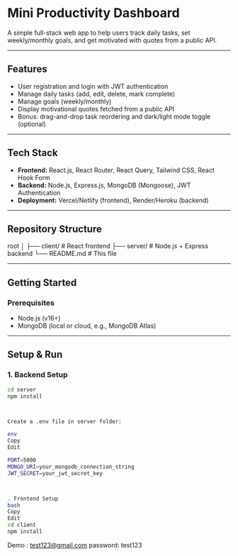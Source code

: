 # Mini Productivity Dashboard

A simple full-stack web app to help users track daily tasks, set weekly/monthly goals, and get motivated with quotes from a public API.

---

## Features

- User registration and login with JWT authentication  
- Manage daily tasks (add, edit, delete, mark complete)  
- Manage goals (weekly/monthly)  
- Display motivational quotes fetched from a public API  
- Bonus: drag-and-drop task reordering and dark/light mode toggle (optional)  

---

## Tech Stack

- **Frontend:** React.js, React Router, React Query, Tailwind CSS, React Hook Form  
- **Backend:** Node.js, Express.js, MongoDB (Mongoose), JWT Authentication  
- **Deployment:** Vercel/Netlify (frontend), Render/Heroku (backend)

---

## Repository Structure






root
│
├── client/ # React frontend
├── server/ # Node.js + Express backend
└── README.md # This file





---

## Getting Started

### Prerequisites

- Node.js (v16+)  
- MongoDB (local or cloud, e.g., MongoDB Atlas)

---

## Setup & Run

### 1. Backend Setup

```bash
cd server
npm install



Create a .env file in server folder:

env
Copy
Edit

PORT=5000
MONGO_URI=your_mongodb_connection_string
JWT_SECRET=your_jwt_secret_key



. Frontend Setup
bash
Copy
Edit
cd client
npm install
```
Demo : test123@gmail.com 
   password: test123


# 
